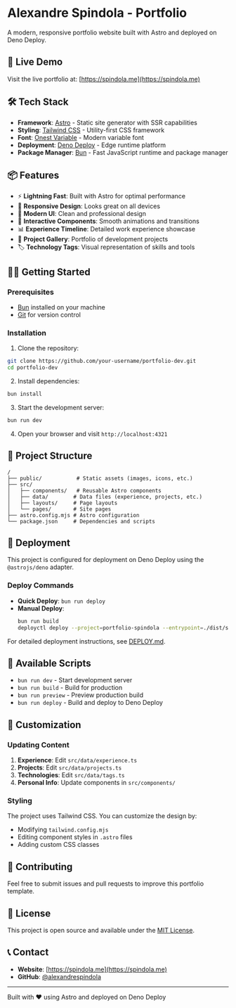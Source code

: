 # Alexandre Spindola - Portfolio

A modern, responsive portfolio website built with Astro and deployed on Deno Deploy.

## 🚀 Live Demo

Visit the live portfolio at: [https://spindola.me](https://spindola.me)

## 🛠️ Tech Stack

- **Framework**: [Astro](https://astro.build/) - Static site generator with SSR capabilities
- **Styling**: [Tailwind CSS](https://tailwindcss.com/) - Utility-first CSS framework
- **Font**: [Onest Variable](https://fonts.google.com/specimen/Onest) - Modern variable font
- **Deployment**: [Deno Deploy](https://deno.com/deploy) - Edge runtime platform
- **Package Manager**: [Bun](https://bun.sh/) - Fast JavaScript runtime and package manager

## 📦 Features

- ⚡ **Lightning Fast**: Built with Astro for optimal performance
- 📱 **Responsive Design**: Looks great on all devices
- 🎨 **Modern UI**: Clean and professional design
- 🔧 **Interactive Components**: Smooth animations and transitions
- 📊 **Experience Timeline**: Detailed work experience showcase
- 🚀 **Project Gallery**: Portfolio of development projects
- 🏷️ **Technology Tags**: Visual representation of skills and tools

## 🏃‍♂️ Getting Started

### Prerequisites

- [Bun](https://bun.sh/) installed on your machine
- [Git](https://git-scm.com/) for version control

### Installation

1. Clone the repository:

```bash
git clone https://github.com/your-username/portfolio-dev.git
cd portfolio-dev
```

2. Install dependencies:

```bash
bun install
```

3. Start the development server:

```bash
bun run dev
```

4. Open your browser and visit `http://localhost:4321`

## 📁 Project Structure

```
/
├── public/           # Static assets (images, icons, etc.)
├── src/
│   ├── components/   # Reusable Astro components
│   ├── data/        # Data files (experience, projects, etc.)
│   ├── layouts/     # Page layouts
│   └── pages/       # Site pages
├── astro.config.mjs # Astro configuration
└── package.json     # Dependencies and scripts
```

## 🚀 Deployment

This project is configured for deployment on Deno Deploy using the `@astrojs/deno` adapter.

### Deploy Commands

- **Quick Deploy**: `bun run deploy`
- **Manual Deploy**:
  ```bash
  bun run build
  deployctl deploy --project=portfolio-spindola --entrypoint=./dist/server/entry.mjs
  ```

For detailed deployment instructions, see [DEPLOY.md](./DEPLOY.md).

## 📝 Available Scripts

- `bun run dev` - Start development server
- `bun run build` - Build for production
- `bun run preview` - Preview production build
- `bun run deploy` - Build and deploy to Deno Deploy

## 🎨 Customization

### Updating Content

1. **Experience**: Edit `src/data/experience.ts`
2. **Projects**: Edit `src/data/projects.ts`
3. **Technologies**: Edit `src/data/tags.ts`
4. **Personal Info**: Update components in `src/components/`

### Styling

The project uses Tailwind CSS. You can customize the design by:

- Modifying `tailwind.config.mjs`
- Editing component styles in `.astro` files
- Adding custom CSS classes

## 🤝 Contributing

Feel free to submit issues and pull requests to improve this portfolio template.

## 📄 License

This project is open source and available under the [MIT License](LICENSE).

## 📞 Contact

- **Website**: [https://spindola.me](https://spindola.me)
- **GitHub**: [@alexandrespindola](https://github.com/alexandrespindola)

---

Built with ❤️ using Astro and deployed on Deno Deploy

